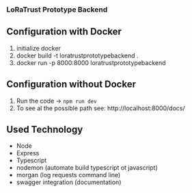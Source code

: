 ### LoRaTrust Prototype Backend

## Configuration with Docker
1. initialize docker
1. docker build -t loratrustprototypebackend .
2. docker run -p 8000:8000 loratrustprototypebackend


## Configuration without Docker
1. Run the code -> ```npm run dev```
2. To see al the possible path see: http://localhost:8000/docs/ 


## Used Technology

- Node
- Express
- Typescript
- nodemon (automate build typescript ot javascript)
- morgan (log requests command line)
- swagger integration (documentation)
